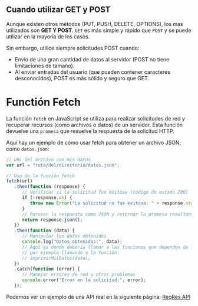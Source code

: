 ## Cuando utilizar GET y POST

Aunque existen otros métodos (PUT, PUSH, DELETE, OPTIONS), los mas utilizados son **GET Y POST**. `GET` es más simple y rápido que `POST` y se puede utilizar en la mayoría de los casos.

Sin embargo, utilice siempre solicitudes POST cuando:

-  Envío de una gran cantidad de datos al servidor (POST no tiene limitaciones de tamaño).
-  Al enviar entradas del usuario (que pueden contener caracteres desconocidos), POST es más sólido y seguro que GET.

# Functión Fetch

La función `fetch` en JavaScript se utiliza para realizar solicitudes de red y recuperar recursos (como archivos o datos) de un servidor. Esta función devuelve una `promesa` que resuelve la respuesta de la solicitud HTTP.

Aquí hay un ejemplo de cómo usar fetch para obtener un archivo JSON, como `datos.json`:

```js
// URL del archivo con mis datos
var url = "ruta/del/directorio/datos.json";

// Uso de la función fetch
fetch(url)
   .then(function (response) {
      // Verificar si la solicitud fue exitosa (código de estado 200)
      if (!response.ok) {
         throw new Error("La solicitud no fue exitosa: " + response.status);
      }
      // Parsear la respuesta como JSON y retornar la promesa resultante
      return response.json();
   })
   .then(function (data) {
      // Manipular los datos obtenidos
      console.log("Datos obtenidos:", data);
      // Aquí es donde debería llamar a las funciones que dependen de los datos obtenidos
      // por ejemplo llamando a la función:
      // imprimirMisDatos(data);
   })
   .catch(function (error) {
      // Manejar errores de red u otros problemas
      console.error("Error en la solicitud:", error);
   });
```

Podemos ver un ejemplo de una API real en la siguiente página: [ReqRes API](https://reqres.in/)
